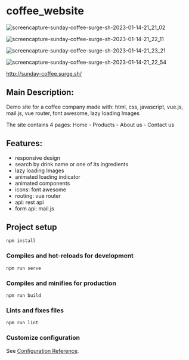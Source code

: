 # coffee_website
![screencapture-sunday-coffee-surge-sh-2023-01-14-21_21_02](https://user-images.githubusercontent.com/66698329/212492576-98564626-42b6-401f-bed7-b71d469ae146.png)

![screencapture-sunday-coffee-surge-sh-2023-01-14-21_22_11](https://user-images.githubusercontent.com/66698329/212492708-b78adfcf-7e30-44a4-ab84-73d1e9b304cd.png)

![screencapture-sunday-coffee-surge-sh-2023-01-14-21_23_21](https://user-images.githubusercontent.com/66698329/212492590-a19b6f25-cf91-4c3f-a4bd-8198c8367712.png)

![screencapture-sunday-coffee-surge-sh-2023-01-14-21_22_54](https://user-images.githubusercontent.com/66698329/212492592-9d7d32f7-a074-4119-b0dc-8bb52c033e75.png)

http://sunday-coffee.surge.sh/


## Main Description:
Demo site for a coffee company made with:
html, css, javascript, vue.js, mail.js, vue router, font awesome, lazy loading Images

The site contains 4 pages:
Home - Products - About us - Contact us

## Features:
- responsive design
- search by drink name or one of its ingredients
- lazy loading Images
- animated loading indicator
- animated components
- icons: font awesome
- routing: vue router
- api: rest api
- form api: mail.js




## Project setup
```
npm install
```

### Compiles and hot-reloads for development
```
npm run serve
```

### Compiles and minifies for production
```
npm run build
```

### Lints and fixes files
```
npm run lint
```

### Customize configuration
See [Configuration Reference](https://cli.vuejs.org/config/).
